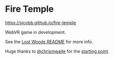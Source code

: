 # Fire Temple

https://sjcobb.github.io/fire-temple

WebVR game in development. 

See the [Lost Woods README](https://github.com/sjcobb/lost-woods) for more info.

Huge thanks to [@chrismwaite](http://www.twitter.com/chrismwaite) for the [starting point](https://github.com/chrismwaite/cardboard-dungeon).
